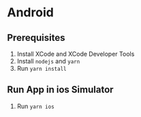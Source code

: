 # Android

## Prerequisites
1. Install XCode and XCode Developer Tools
2. Install `nodejs` and `yarn`
3. Run `yarn install`

## Run App in ios Simulator
1. Run `yarn ios`

